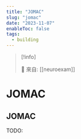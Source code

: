 ```yaml
---
title: "JOMAC"
slug: "jomac"
date: "2023-11-07"
enableToc: false
tags:
  - building
---
```


> [!info]
>
> 🌱 來自: [[neuroexam]]

# JOMAC

## JOMAC

TODO:

